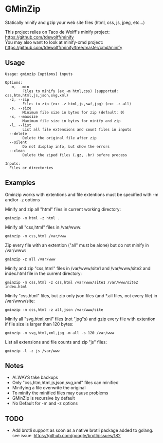 # GMinZip
Statically minify and gzip your web site files (html, css, js, jpeg, etc...)

This project relies on Taco de Wolff's minify project: https://github.com/tdewolff/minify  
You may also want to look at minify-cmd project: https://github.com/tdewolff/minify/tree/master/cmd/minify

## Usage

	Usage: gminzip [options] inputs

	Options:
	  -m, --min
			Files to minify (ex -m html,css) (supported: css,htm,html,js,json,svg,xml)
	  -z, --zip
			Files to zip (ex: -z html,js,swf,jpg) (ex: -z all)
	  -s, --size
			Minimum file size in bytes for zip (default: 0)
	  -x, --maxsize
			Maximum file size in bytes for minify and zip
	  -l, --list
			List all file extensions and count files in inputs
	  --delete
			Delete the original file after zip
	  --silent
			Do not display info, but show the errors
	  --clean
			Delete the ziped files (.gz, .br) before process

	Inputs:
	  Files or directories

## Examples

Gminzip works with extentions and file extentions must be specified with -m and/or -z options

Minify and zip all "html" files in current working directory:

    gminzip -m html -z html .

Minify all "css,html" files in /var/www:

	gminzip -m css,html /var/www

Zip every file with an extention ("all" must be alone) but do not minify in /var/www:

	gminzip -z all /var/www

Minify and zip "css,html" files in /var/www/site1 and /var/www/site2 and index.html file in the current directory:

	gminzip -m css,html -z css,html /var/www/site1 /var/www/site2 index.html

Minify "css,html" files, but zip only json files (and *.all files, not every file) in /var/www/site:

	gminzip -m css,html -z all,json /var/www/site

Minify all "svg,html,xml" files (not "jpg"s) and gzip every file with extention if file size is larger than 120 bytes:

	gminzip -m svg,html,xml,jpg -m all -s 120 /var/www

List all extensions and file counts and zip "js" files:

	gminzip -l -z js /var/www

## Notes

* ALWAYS take backups
* Only "css,htm,html,js,json,svg,xml" files can minified
* Minifying a file overwrite the original
* To minify the minified files may cause problems
* GMinZip is recursive by default
* No Default for -m and -z options

## TODO

* Add brotli support as soon as a native brotli package added to golang.  
  see issue: https://github.com/google/brotli/issues/182

